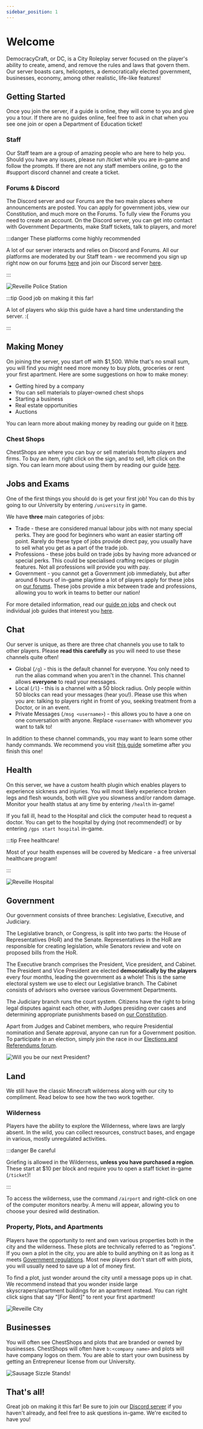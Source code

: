 ```yaml
---
sidebar_position: 1
---
```


# Welcome

DemocracyCraft, or DC, is a City Roleplay server focused on the player's ability to create, amend, and remove the rules and laws that govern them. Our server boasts cars, helicopters, a democratically elected government, businesses, economy, among other realistic, life-like features!

## Getting Started

Once you join the server, if a guide is online, they will come to you and give you a tour. If there are no guides online, feel free to ask in chat when you see one join or open a Department of Education ticket!


### Staff

Our Staff team are a group of amazing people who are here to help you. Should you have any issues, please run /ticket while you are in-game and follow the prompts. If there are not any staff members online, go to the #support discord channel and create a ticket.

### Forums & Discord

The Discord server and our Forums are the two main places where announcements are posted. You can apply for government jobs, view our Constitution, and much more on the Forums. To fully view the Forums you need to create an account. On the Discord server, you can get into contact with Government Departments, make Staff tickets, talk to players, and more!

:::danger These platforms come highly recommended

A lot of our server interacts and relies on Discord and Forums. All our platforms are moderated by our Staff team - we recommend you sign up right now on our forums [here](https://www.democracycraft.net) and join our Discord server [here](https://discord.gg/democracy).

:::

![Reveille Police Station](/img/intro/reveillepolicestation.png)


:::tip Good job on making it this far!

A lot of players who skip this guide have a hard time understanding the server. :(

:::

## Making Money

On joining the server, you start off with $1,500. While that's no small sum, you will find you might need more money to buy plots, groceries or rent your first apartment. Here are some suggestions on how to make money:

- Getting hired by a company
- You can sell materials to player-owned chest shops
- Starting a business
- Real estate opportunities
- Auctions

You can learn more about making money by reading our guide on it [here](https://democracycraft.net/threads/making-money.1410/).

### Chest Shops

ChestShops are where you can buy or sell materials from/to players and firms. To buy an item, right click on the sign, and to sell, left click on the sign. You can learn more about using them by reading our guide [here](https://democracycraft.net/threads/chest-shops.76/).


## Jobs and Exams

One of the first things you should do is get your first job! You can do this by going to our University by entering ``/university`` in game. 

We have **three** main categories of jobs:
- Trade - these are considered manual labour jobs with not many special perks. They are good for beginners who want an easier starting off point. Rarely do these type of jobs provide direct pay, you usually have to sell what you get as a part of the trade job.
- Professions - these jobs build on trade jobs by having more advanced or special perks. This could be specialised crafting recipes or plugin features. Not all professions will provide you with pay.
- Government - you cannot get a Government job immediately, but after around 6 hours of in-game playtime a lot of players apply for these jobs on [our forums](https://www.democracycraft.net). These jobs provide a mix between trade and professions, allowing you to work in teams to better our nation!

For more detailed information, read our [guide on jobs](https://democracycraft.net/threads/jobs.711/) and check out individual job guides that interest you [here](https://democracycraft.net/forums/job-guides.50/).

## Chat
Our server is unique, as there are three chat channels you use to talk to other players. Please **read this carefully** as you will need to use these channels quite often!
- Global (``/g``) - this is the default channel for everyone. You only need to run the alias command when you aren't in the channel. This channel allows **everyone** to read your messages.
- Local (``/l``) - this is a channel with a 50 block radius. Only people within 50 blocks can read your messages (hear you!). Please use this when you are: talking to players right in fromt of you, seeking treatment from a Doctor, or in an event.
- Private Messages (``/msg <username>``) - this allows you to have a one on one conversation with anyone. Replace ``<username>`` with whomever you want to talk to!

In addition to these channel commands, you may want to learn some other handy commands. We recommend you visit [this guide](https://democracycraft.net/threads/commands.1264/) sometime after you finish this one!

## Health

On this server, we have a custom health plugin which enables players to experience sickness and injuries. You will most likely experience broken legs and flesh wounds, both will give you slowness and/or random damage. Monitor your health status at any time by entering ``/health`` in-game!

If you fall ill, head to the Hospital and click the computer head to request a doctor. You can get to the hospital by dying (not recommended!) or by entering ``/gps start hospital`` in-game.

:::tip Free healthcare!

Most of your health expenses will be covered by Medicare - a free universal healthcare program!

:::

![Reveille Hospital](/img/intro/deadwax_and_derpy_at_hospital.png)

## Government 
Our government consists of three branches: Legislative, Executive, and Judiciary.

The Legislative branch, or Congress, is split into two parts: the House of Representatives (HoR) and the Senate. Representatives in the HoR are responsible for creating legislation, while Senators review and vote on proposed bills from the HoR.

The Executive branch comprises the President, Vice president, and Cabinet. The President and Vice President are elected **democratically by the players** every four months, leading the government as a whole! This is the same electoral system we use to elect our Legislative branch. The Cabinet consists of advisors who oversee various Government Departments.

The Judiciary branch runs the court system. Citizens have the right to bring legal disputes against each other, with Judges presiding over cases and determining appropriate punishments based on [our Constitution](https://www.democracycraft.net/threads/constitution.6/#post-6).

Apart from Judges and Cabinet members, who require Presidential nomination and Senate approval, anyone can run for a Government position. To participate in an election, simply join the race in our [Elections and Referendums forum](https://www.democracycraft.net/forums/elections-referendums.27/).

![Will you be our next President?](/img/intro/will_you_be_our_next_president.png)

## Land
We still have the classic Minecraft wilderness along with our city to compliment. Read below to see how the two work together.

### Wilderness
Players have the ability to explore the Wilderness, where laws are largly absent. In the wild, you can collect resources, construct bases, and engage in various, mostly unregulated activities. 

:::danger Be careful

Griefing is allowed in the Wilderness, **unless you have purchased a region**. These start at $10 per block and require you to open a staff ticket in-game (``/ticket``)!

:::

To access the wilderness, use the command ``/airport`` and right-click on one of the computer monitors nearby. A menu will appear, allowing you to choose your desired wild destination.

### Property, Plots, and Apartments
Players have the opportunity to rent and own various properties both in the city and the wilderness. These plots are technically referred to as "regions". If you own a plot in the city, you are able to build anything on it as long as it meets [Government regulations](https://www.democracycraft.net/threads/eviction-information.17/). Most new players don't start off with plots, you will usually need to save up a lot of money first.

To find a plot, just wonder around the city until a message pops up in chat. We recommend instead that you wonder inside large skyscrapers/apartment buildings for an apartment instead. You can right click signs that say "[For Rent]" to rent your first apartment!

![Reveille City](/img/intro/reveille_city.png)

## Businesses
You will often see ChestShops and plots that are branded or owned by businesses. ChestShops will often have ``b:<company name>`` and plots will have company logos on them. You are able to start your own business by getting an Entrepreneur license from our University.

![Sausage Sizzle Stands!](/img/intro/sausage_sizzle_stands.png)

## That's all!
Great job on making it this far! Be sure to join our [Discord server](https://discord.gg/democracy) if you haven't already, and feel free to ask questions in-game. We're excited to have you!
